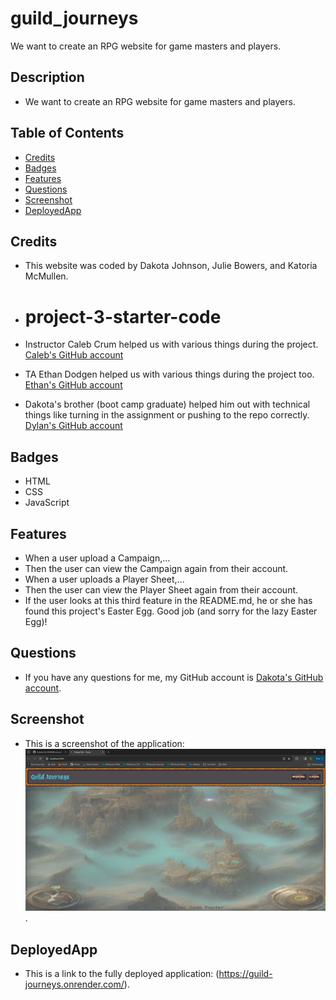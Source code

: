 # guild_journeys
We want to create an RPG website for game masters and players.

## Description

 - We want to create an RPG website for game masters and players.

## Table of Contents

  - [Credits](#credits)
  - [Badges](#badges)
  - [Features](#features)
  - [Questions](#questions)
  - [Screenshot](#screenshot)
  - [DeployedApp](#deployedApp)

## Credits

 - This website was coded by Dakota Johnson, Julie Bowers, and Katoria McMullen.

 - # project-3-starter-code

 - Instructor Caleb Crum helped us with various things during the project. [Caleb's GitHub account](https://github.com/CalebCrumInstructor)

 - TA Ethan Dodgen helped us with various things during the project too. [Ethan's GitHub account](https://github.com/thefival)

 - Dakota's brother (boot camp graduate) helped him out with technical things like turning in the assignment or pushing to the repo correctly. [Dylan's GitHub account](https://github.com/dylanstormjohnson)

## Badges

 - HTML
 - CSS
 - JavaScript

## Features

 - When a user upload a Campaign,...
 - Then the user can view the Campaign again from their account.
 - When a user uploads a Player Sheet,...
 - Then the user can view the Player Sheet again from their account.
 - If the user looks at this third feature in the README.md, he or she has found this project's Easter Egg.  Good job (and sorry for the lazy Easter Egg)!

## Questions

 - If you have any questions for me, my GitHub account is [Dakota's GitHub account](https://github.com/josephdakotajohnson).

## Screenshot

 - This is a screenshot of the application: ![Application Screenshot](assets/images/Screen_Capture.JPG).

## DeployedApp

 - This is a link to the fully deployed application: (https://guild-journeys.onrender.com/).
